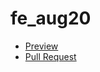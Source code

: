 # fe_aug20

- [Preview](https://petdavy.github.io/mate-first-repo/)
- [Pull Request](https://github.com/PetDavy/mate-first-repo/pull/1/files)